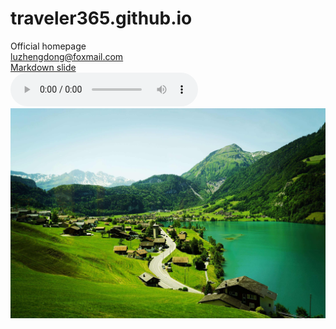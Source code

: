 # traveler365.github.io
Official homepage\
<luzhengdong@foxmail.com>\
[Markdown slide](slide.html)<br>
<audio id="audio" controls="controls" autoplay="autoplay" loop="loop" preload="auto">
      <source id="mp4" src="./bingo.mp4" type="audio/mp4">测试audio
      <source          src="./bingo.ogg" type="audio/ogg">
</audio><br>
![图片](swiss_scenery.jpeg "swiss scenery")  
